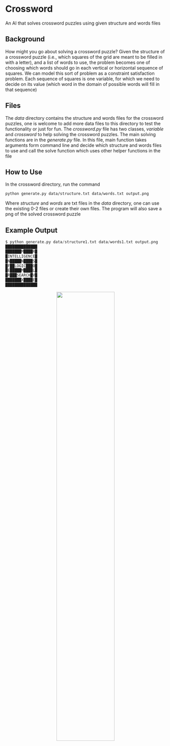 # Crossword

An AI that solves crossword puzzles using given structure and words files

## Background

How might you go about solving a crossword puzzle? Given the structure of a crossword puzzle (i.e., which squares of the grid are meant to be filled in with a letter), and a list of words to use, the problem becomes one of choosing which words should go in each vertical or horizontal sequence of squares. We can model this sort of problem as a constraint satisfaction problem. Each sequence of squares is one variable, for which we need to decide on its value (which word in the domain of possible words will fill in that sequence)

## Files

The _data_ directory contains the structure and words files for the crossword puzzles, one is welcome to add more data files to this directory to test the functionality or just for fun. The _crossword.py_ file has two classes, _variable_ and _crossword_ to help solving the crossword puzzles. The main solving functions are in the _generate.py_ file. In this file, main function takes arguments form command line and decide which structure and words files to use and call the solve function which uses other helper functions in the file

## How to Use

In the crossword directory, run the command

`python generate.py data/structure.txt data/words.txt output.png`

Where _structure_ and _words_ are txt files in the _data_ directory, one can use the existing 0-2 files or create their own files. The program will also save a png of the solved crossword puzzle

## Example Output

```python
$ python generate.py data/structure1.txt data/words1.txt output.png
██████████████
███████M████R█
█INTELLIGENCE█
█N█████N████S█
█F██LOGIC███O█
█E█████M████L█
█R███SEARCH█V█
███████X████E█
██████████████
```

<p align="center">
<img src="https://user-images.githubusercontent.com/99038613/176724983-d23252a0-73cc-41b1-981e-0a2575e66327.jpg" width="60%" height="60%">
</p>
